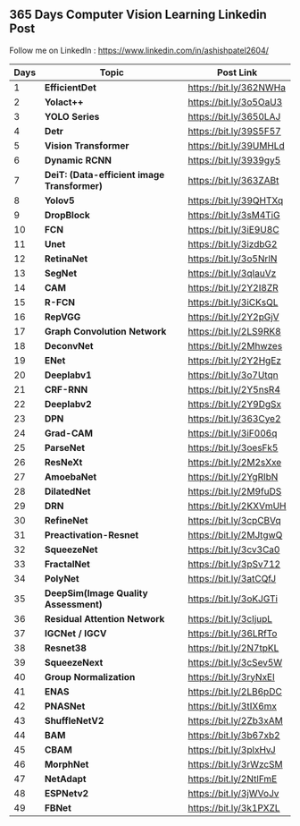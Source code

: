 ## 365 Days Computer Vision Learning Linkedin Post

Follow me on LinkedIn : https://www.linkedin.com/in/ashishpatel2604/

| Days | Topic                                        | Post Link              |
| ---- | -------------------------------------------- | ---------------------- |
| 1    | **EfficientDet**                             | https://bit.ly/362NWHa |
| 2    | **Yolact++**                                 | https://bit.ly/3o5OaU3 |
| 3    | **YOLO Series**                              | https://bit.ly/3650LAJ |
| 4    | **Detr**                                     | https://bit.ly/39S5F57 |
| 5    | **Vision Transformer**                       | https://bit.ly/39UMHLd |
| 6    | **Dynamic RCNN**                             | https://bit.ly/3939gy5 |
| 7    | **DeiT: (Data-efficient image Transformer)** | https://bit.ly/363ZABt |
| 8    | **Yolov5**                                   | https://bit.ly/39QHTXq |
| 9    | **DropBlock**                                | https://bit.ly/3sM4TiG |
| 10   | **FCN**                                      | https://bit.ly/3iE9U8C |
| 11   | **Unet**                                     | https://bit.ly/3izdbG2 |
| 12   | **RetinaNet**                                | https://bit.ly/3o5NrlN |
| 13   | **SegNet**                                   | https://bit.ly/3qIauVz |
| 14   | **CAM**                                      | https://bit.ly/2Y2I8ZR |
| 15   | **R-FCN**                                    | https://bit.ly/3iCKsQL |
| 16   | **RepVGG**                                   | https://bit.ly/2Y2pGjV |
| 17   | **Graph Convolution Network**                | https://bit.ly/2LS9RK8 |
| 18   | **DeconvNet**                                | https://bit.ly/2Mhwzes |
| 19   | **ENet**                                     | https://bit.ly/2Y2HgEz |
| 20   | **Deeplabv1**                                | https://bit.ly/3o7Utqn |
| 21   | **CRF-RNN**                                  | https://bit.ly/2Y5nsR4 |
| 22   | **Deeplabv2**                                | https://bit.ly/2Y9DgSx |
| 23   | **DPN**                                      | https://bit.ly/363Cye2 |
| 24   | **Grad-CAM**                                 | https://bit.ly/3iF006q |
| 25   | **ParseNet**                                 | https://bit.ly/3oesFk5 |
| 26   | **ResNeXt**                                  | https://bit.ly/2M2sXxe |
| 27   | **AmoebaNet**                                | https://bit.ly/2YgRIbN |
| 28   | **DilatedNet**                               | https://bit.ly/2M9fuDS |
| 29   | **DRN**                                      | https://bit.ly/2KXVmUH |
| 30   | **RefineNet**                                | https://bit.ly/3cpCBVq |
| 31   | **Preactivation-Resnet**                     | https://bit.ly/2MJtgwQ |
| 32   | **SqueezeNet**                               | https://bit.ly/3cv3Ca0 |
| 33   | **FractalNet**                               | https://bit.ly/3pSv712 |
| 34   | **PolyNet**                                  | https://bit.ly/3atCQfJ |
| 35   | **DeepSim(Image Quality Assessment)**        | https://bit.ly/3oKJGTi |
| 36   | **Residual Attention Network**               | https://bit.ly/3cIjupL |
| 37   | **IGCNet / IGCV**                            | https://bit.ly/36LRfTo |
| 38   | **Resnet38**                                 | https://bit.ly/2N7tpKL |
| 39   | **SqueezeNext**                              | https://bit.ly/3cSev5W |
| 40   | **Group Normalization**                      | https://bit.ly/3ryNxEI |
| 41   | **ENAS**                                     | https://bit.ly/2LB6pDC |
| 42   | **PNASNet**                                  | https://bit.ly/3tIX6mx |
| 43   | **ShuffleNetV2**                             | https://bit.ly/2Zb3xAM |
| 44   | **BAM**                                      | https://bit.ly/3b67xb2 |
| 45   | **CBAM**                                     | https://bit.ly/3plxHvJ |
| 46   | **MorphNet**                                 | https://bit.ly/3rWzcSM |
| 47   | **NetAdapt**                                 | https://bit.ly/2NtlFmE |
| 48   | **ESPNetv2**                                 | https://bit.ly/3jWVoJv |
| 49   | **FBNet**                                    | https://bit.ly/3k1PXZL |

